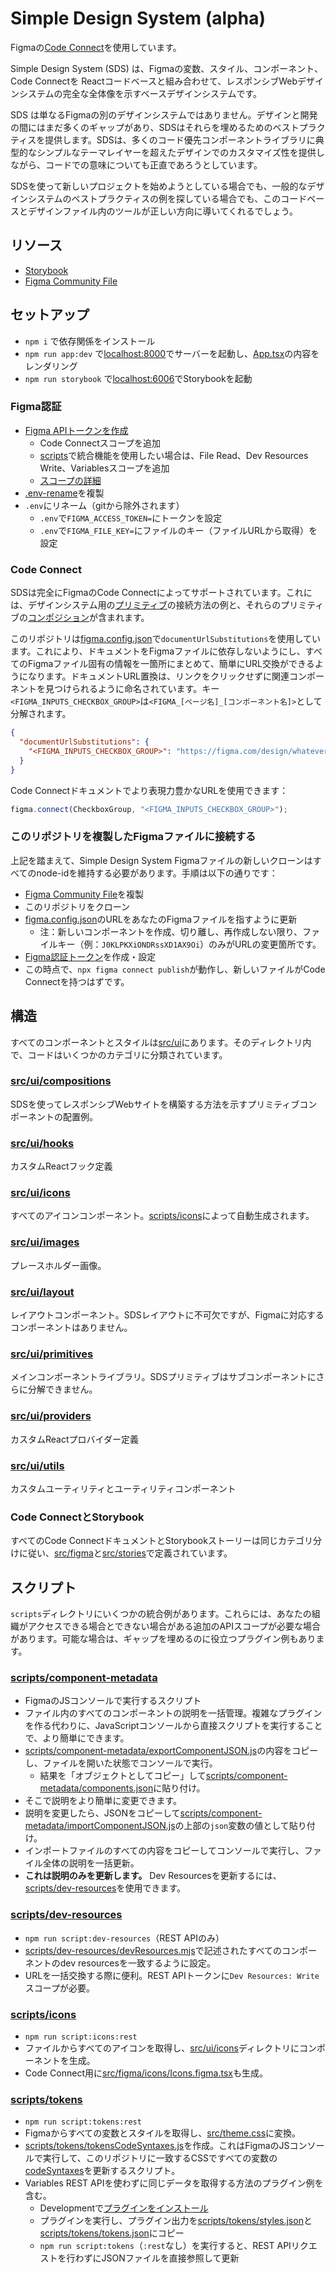 # Simple Design System (alpha)

Figmaの[Code Connect](https://github.com/figma/code-connect)を使用しています。

Simple Design System (SDS) は、Figmaの変数、スタイル、コンポーネント、Code Connectを Reactコードベースと組み合わせて、レスポンシブWebデザインシステムの完全な全体像を示すベースデザインシステムです。

SDS は単なるFigmaの別のデザインシステムではありません。デザインと開発の間にはまだ多くのギャップがあり、SDSはそれらを埋めるためのベストプラクティスを提供します。SDSは、多くのコード優先コンポーネントライブラリに典型的なシンプルなテーマレイヤーを超えたデザインでのカスタマイズ性を提供しながら、コードでの意味についても正直であろうとしています。

SDSを使って新しいプロジェクトを始めようとしている場合でも、一般的なデザインシステムのベストプラクティスの例を探している場合でも、このコードベースとデザインファイル内のツールが正しい方向に導いてくれるでしょう。

## リソース

- [Storybook](https://figma.github.io/sds/storybook)
- [Figma Community File](https://www.figma.com/community/file/1380235722331273046/simple-design-system)

## セットアップ

- `npm i` で依存関係をインストール
- `npm run app:dev` で[localhost:8000](http://localhost:8000)でサーバーを起動し、[App.tsx](src/App.tsx)の内容をレンダリング
- `npm run storybook` で[localhost:6006](http://localhost:6006)でStorybookを起動

### Figma認証

- [Figma APIトークンを作成](https://www.figma.com/developers/api#authentication)
  - Code Connectスコープを追加
  - [scripts](./scripts/)で統合機能を使用したい場合は、File Read、Dev Resources Write、Variablesスコープを追加
  - [スコープの詳細](https://www.figma.com/developers/api#authentication-scopes)
- [.env-rename](./.env-rename)を複製
- `.env`にリネーム（gitから除外されます）
  - `.env`で`FIGMA_ACCESS_TOKEN=`にトークンを設定
  - `.env`で`FIGMA_FILE_KEY=`にファイルのキー（ファイルURLから取得）を設定

### Code Connect

SDSは完全にFigmaのCode Connectによってサポートされています。これには、デザインシステム用の[プリミティブ](./src/figma/primitives/)の接続方法の例と、それらのプリミティブの[コンポジション](./src/figma/compositions/)が含まれます。

このリポジトリは[figma.config.json](./figma.config.json)で`documentUrlSubstitutions`を使用しています。これにより、ドキュメントをFigmaファイルに依存しないようにし、すべてのFigmaファイル固有の情報を一箇所にまとめて、簡単にURL交換ができるようになります。ドキュメントURL置換は、リンクをクリックせずに関連コンポーネントを見つけられるように命名されています。キー`<FIGMA_INPUTS_CHECKBOX_GROUP>`は`<FIGMA_[ページ名]_[コンポーネント名]>`として分解されます。

```json
{
  "documentUrlSubstitutions": {
    "<FIGMA_INPUTS_CHECKBOX_GROUP>": "https://figma.com/design/whatever?node-id=123-456"
  }
}
```

Code Connectドキュメントでより表現力豊かなURLを使用できます：

```js
figma.connect(CheckboxGroup, "<FIGMA_INPUTS_CHECKBOX_GROUP>");
```

### このリポジトリを複製したFigmaファイルに接続する

上記を踏まえて、Simple Design System Figmaファイルの新しいクローンはすべてのnode-idを維持する必要があります。手順は以下の通りです：

- [Figma Community File](https://www.figma.com/community/file/1380235722331273046/simple-design-system)を複製
- このリポジトリをクローン
- [figma.config.json](./figma.config.json)のURLをあなたのFigmaファイルを指すように更新
  - 注：新しいコンポーネントを作成、切り離し、再作成しない限り、ファイルキー（例：`J0KLPKXiONDRssXD1AX9Oi`）のみがURLの変更箇所です。
- [Figma認証トークン](#figma認証)を作成・設定
- この時点で、`npx figma connect publish`が動作し、新しいファイルがCode Connectを持つはずです。

## 構造

すべてのコンポーネントとスタイルは[src/ui](./src/ui)にあります。そのディレクトリ内で、コードはいくつかのカテゴリに分類されています。

### [src/ui/compositions](./src/ui/compositions/)

SDSを使ってレスポンシブWebサイトを構築する方法を示すプリミティブコンポーネントの配置例。

### [src/ui/hooks](./src/ui/hooks/)

カスタムReactフック定義

### [src/ui/icons](./src/ui/icons/)

すべてのアイコンコンポーネント。[scripts/icons](./scripts/icons)によって自動生成されます。

### [src/ui/images](./src/ui/images/)

プレースホルダー画像。

### [src/ui/layout](./src/ui/layout/)

レイアウトコンポーネント。SDSレイアウトに不可欠ですが、Figmaに対応するコンポーネントはありません。

### [src/ui/primitives](./src/ui/primitives/)

メインコンポーネントライブラリ。SDSプリミティブはサブコンポーネントにさらに分解できません。

### [src/ui/providers](./src/ui/providers/)

カスタムReactプロバイダー定義

### [src/ui/utils](./src/ui/utils/)

カスタムユーティリティとユーティリティコンポーネント

### Code ConnectとStorybook

すべてのCode ConnectドキュメントとStorybookストーリーは同じカテゴリ分けに従い、[src/figma](./src/figma)と[src/stories](./src/stories)で定義されています。

## スクリプト

`scripts`ディレクトリにいくつかの統合例があります。これらには、あなたの組織がアクセスできる場合とできない場合がある追加のAPIスコープが必要な場合があります。可能な場合は、ギャップを埋めるのに役立つプラグイン例もあります。

### [scripts/component-metadata](./scripts/component-metadata)

- FigmaのJSコンソールで実行するスクリプト
- ファイル内のすべてのコンポーネントの説明を一括管理。複雑なプラグインを作る代わりに、JavaScriptコンソールから直接スクリプトを実行することで、より簡単にできます。
- [scripts/component-metadata/exportComponentJSON.js](./scripts/component-metadata/exportComponentJSON.js)の内容をコピーし、ファイルを開いた状態でコンソールで実行。
  - 結果を「オブジェクトとしてコピー」して[scripts/component-metadata/components.json](./scripts/component-metadata/components.json)に貼り付け。
- そこで説明をより簡単に変更できます。
- 説明を変更したら、JSONをコピーして[scripts/component-metadata/importComponentJSON.js](./scripts/component-metadata/importComponentJSON.js)の上部の`json`変数の値として貼り付け。
- インポートファイルのすべての内容をコピーしてコンソールで実行し、ファイル全体の説明を一括更新。
- **これは説明のみを更新します。** Dev Resourcesを更新するには、[scripts/dev-resources](#scriptsdev-resources)を使用できます。

### [scripts/dev-resources](./scripts/dev-resources)

- `npm run script:dev-resources`（REST APIのみ）
- [scripts/dev-resources/devResources.mjs](./scripts/dev-resources/devResources.mjs)で記述されたすべてのコンポーネントのdev resourcesを一致するように設定。
- URLを一括交換する際に便利。REST APIトークンに`Dev Resources: Write`スコープが必要。

### [scripts/icons](./scripts/icons)

- `npm run script:icons:rest`
- ファイルからすべてのアイコンを取得し、[src/ui/icons](./src/ui/icons)ディレクトリにコンポーネントを生成。
- Code Connect用に[src/figma/icons/Icons.figma.tsx](./src/figma/icons/Icons.figma.tsx)も生成。

### [scripts/tokens](./scripts/tokens)

- `npm run script:tokens:rest`
- Figmaからすべての変数とスタイルを取得し、[src/theme.css](./src/theme.css)に変換。
- [scripts/tokens/tokensCodeSyntaxes.js](./scripts/tokens/tokensCodeSyntaxes.js)を作成。これはFigmaのJSコンソールで実行して、このリポジトリに一致するCSSですべての変数の[codeSyntaxes](https://www.figma.com/plugin-docs/api/Variable/#codesyntax)を更新するスクリプト。
- Variables REST APIを使わずに同じデータを取得する方法のプラグイン例を含む。
  - Developmentで[プラグインをインストール](https://www.figma.com/plugin-docs/plugin-quickstart-guide/)
  - プラグインを実行し、プラグイン出力を[scripts/tokens/styles.json](./scripts/tokens/styles.json)と[scripts/tokens/tokens.json](./scripts/tokens/tokens.json)にコピー
  - `npm run script:tokens`（`:rest`なし）を実行すると、REST APIリクエストを行わずにJSONファイルを直接参照して更新
